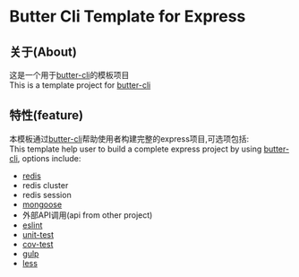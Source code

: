 Butter Cli Template for Express
============

关于(About)
---------
这是一个用于[butter-cli](https://www.npmjs.com/package/butter-cli)的模板项目  
This is a template project for [butter-cli](https://www.npmjs.com/package/butter-cli)

特性(feature)
---------
本模板通过[butter-cli](https://www.npmjs.com/package/butter-cli)帮助使用者构建完整的express项目,可选项包括:  
This template help user to build a complete express project by using [butter-cli](https://www.npmjs.com/package/butter-cli), options include:

- [redis](https://github.com/luin/ioredis)
- redis cluster
- redis session
- [mongoose](http://mongoosejs.com/)
- 外部API调用(api from other project)
- [eslint](http://eslint.org/)
- [unit-test](http://mochajs.org/)
- [cov-test](https://github.com/gotwarlost/istanbul)
- [gulp](http://gulpjs.com/)
- [less](http://lesscss.org/)